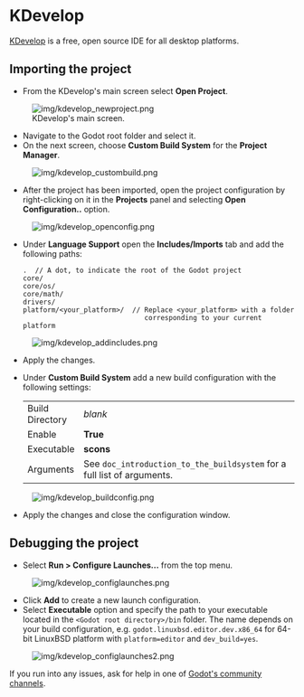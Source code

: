 # KDevelop

[KDevelop](https://www.kdevelop.org) is a free, open source IDE for all
desktop platforms.

## Importing the project

-   From the KDevelop's main screen select **Open Project**.

<figure class="figure-w480 align-center">
<img src="img/kdevelop_newproject.png"
alt="img/kdevelop_newproject.png" />
<figcaption>KDevelop's main screen.</figcaption>
</figure>

-   Navigate to the Godot root folder and select it.
-   On the next screen, choose **Custom Build System** for the **Project
    Manager**.

<figure class="figure-w480 align-center">
<img src="img/kdevelop_custombuild.png"
alt="img/kdevelop_custombuild.png" />
</figure>

-   After the project has been imported, open the project configuration
    by right-clicking on it in the **Projects** panel and selecting
    **Open Configuration..** option.

<figure class="figure-w480 align-center">
<img src="img/kdevelop_openconfig.png"
alt="img/kdevelop_openconfig.png" />
</figure>

-   Under **Language Support** open the **Includes/Imports** tab and add
    the following paths:

        .  // A dot, to indicate the root of the Godot project
        core/
        core/os/
        core/math/
        drivers/
        platform/<your_platform>/  // Replace <your_platform> with a folder
                                      corresponding to your current platform

<figure class="figure-w480 align-center">
<img src="img/kdevelop_addincludes.png"
alt="img/kdevelop_addincludes.png" />
</figure>

-   Apply the changes.

-   Under **Custom Build System** add a new build configuration with the
    following settings:

    <table>
    <colgroup>
    <col style="width: 18%" />
    <col style="width: 81%" />
    </colgroup>
    <tbody>
    <tr>
    <td>Build Directory</td>
    <td><em>blank</em></td>
    </tr>
    <tr>
    <td>Enable</td>
    <td><strong>True</strong></td>
    </tr>
    <tr>
    <td>Executable</td>
    <td><strong>scons</strong></td>
    </tr>
    <tr>
    <td>Arguments</td>
    <td>See <code class="interpreted-text"
    role="ref">doc_introduction_to_the_buildsystem</code> for a full list of
    arguments.</td>
    </tr>
    </tbody>
    </table>

<figure class="figure-w480 align-center">
<img src="img/kdevelop_buildconfig.png"
alt="img/kdevelop_buildconfig.png" />
</figure>

-   Apply the changes and close the configuration window.

## Debugging the project

-   Select **Run &gt; Configure Launches...** from the top menu.

<figure class="figure-w480 align-center">
<img src="img/kdevelop_configlaunches.png"
alt="img/kdevelop_configlaunches.png" />
</figure>

-   Click **Add** to create a new launch configuration.
-   Select **Executable** option and specify the path to your executable
    located in the `<Godot root directory>/bin` folder. The name depends
    on your build configuration, e.g. `godot.linuxbsd.editor.dev.x86_64`
    for 64-bit LinuxBSD platform with `platform=editor` and
    `dev_build=yes`.

<figure class="figure-w480 align-center">
<img src="img/kdevelop_configlaunches2.png"
alt="img/kdevelop_configlaunches2.png" />
</figure>

If you run into any issues, ask for help in one of [Godot's community
channels](https://godotengine.org/community).
